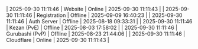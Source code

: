 | 2025-09-30 11:11:46 | Website | Online | 2025-09-30 11:11:43 |
| 2025-09-30 11:11:46 | Registration | Offline | 2025-09-09 16:40:23 |
| 2025-09-30 11:11:46 | Auth Server | Offline | 2025-08-18 09:33:31 |
| 2025-09-30 11:11:46 | Kezan (PvE) | Offline | 2025-08-03 17:58:02 |
| 2025-09-30 11:11:46 | Gurubashi (PvP) | Offline | 2025-08-23 21:44:06 |
| 2025-09-30 11:11:46 | Cloudflare | Online | 2025-09-30 11:11:43 |
